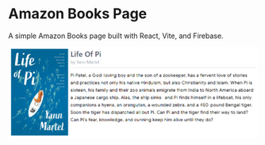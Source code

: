 # Amazon Books Page

A simple Amazon Books page built with React, Vite, and Firebase.

![Amazon Books Page](lifeofpi.png)
